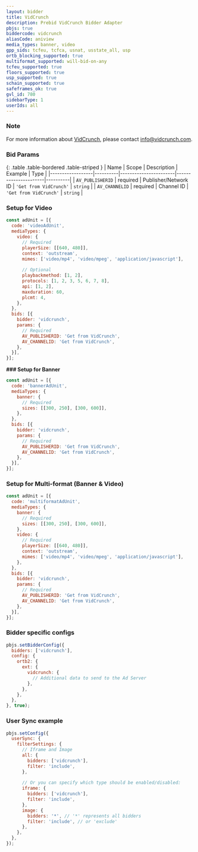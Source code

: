 ```yaml
---
layout: bidder
title: VidCrunch
description: Prebid VidCrunch Bidder Adapter
pbjs: true
biddercode: vidcrunch
aliasCode: aniview
media_types: banner, video
gpp_sids: tcfeu, tcfca, usnat, usstate_all, usp
ortb_blocking_supported: true
multiformat_supported: will-bid-on-any
tcfeu_supported: true
floors_supported: true
usp_supported: true
schain_supported: true
safeframes_ok: true
gvl_id: 780
sidebarType: 1
userIds: all
---
```


### Note

For more information about [VidCrunch](https://vidcrunch.com/), please contact <info@vidcrunch.com>.

### Bid Params

{: .table .table-bordered .table-striped }
| Name             | Scope    | Description           | Example              | Type     |
|------------------|----------|-----------------------|----------------------|----------|
| `AV_PUBLISHERID` | required | Publisher/Network ID  | `'Get from VidCrunch'` | `string` |
| `AV_CHANNELID`   | required | Channel ID            | `'Get from VidCrunch'` | `string` |

### Setup for Video

```javascript
const adUnit = [{
  code: 'videoAdUnit',
  mediaTypes: {
    video: {
      // Required
      playerSize: [[640, 480]],
      context: 'outstream',
      mimes: ['video/mp4', 'video/mpeg', 'application/javascript'],
      
      // Optional
      playbackmethod: [1, 2],
      protocols: [1, 2, 3, 5, 6, 7, 8],
      api: [1, 2],
      maxduration: 60,
      plcmt: 4,
    },
  },
  bids: [{
    bidder: 'vidcrunch',
    params: {
      // Required
      AV_PUBLISHERID: 'Get from VidCrunch',
      AV_CHANNELID: 'Get from VidCrunch',
    },
  }],
}];
```

**### Setup for Banner**

```javascript
const adUnit = [{
  code: 'bannerAdUnit',
  mediaTypes: {
    banner: {
      // Required
      sizes: [[300, 250], [300, 600]],
    },
  },
  bids: [{
    bidder: 'vidcrunch',
    params: {
      // Required
      AV_PUBLISHERID: 'Get from VidCrunch',
      AV_CHANNELID: 'Get from VidCrunch',
    },
  }],
}];
```

### Setup for Multi-format (Banner & Video)

```javascript
const adUnit = [{
  code: 'multiformatAdUnit',
  mediaTypes: {
    banner: {
      // Required
      sizes: [[300, 250], [300, 600]],
    },
    video: {
      // Required
      playerSize: [[640, 480]],
      context: 'outstream', 
      mimes: ['video/mp4', 'video/mpeg', 'application/javascript'],
    },
  },
  bids: [{
    bidder: 'vidcrunch',
    params: {
      // Required
      AV_PUBLISHERID: 'Get from VidCrunch',
      AV_CHANNELID: 'Get from VidCrunch',
    },
  }],
}];
```

### Bidder specific configs

```javascript
pbjs.setBidderConfig({
  bidders: ['vidcrunch'],
  config: {
    ortb2: {
      ext: {
        vidcrunch: {
          // Additional data to send to the Ad Server
        },
      },
    },
  },
}, true);
```

### User Sync example

```javascript
pbjs.setConfig({
  userSync: {
    filterSettings: {
      // Iframe and Image
      all: {
        bidders: ['vidcrunch'],
        filter: 'include',
      },
        
      // Or you can specify which type should be enabled/disabled:
      iframe: {
        bidders: ['vidcrunch'],
        filter: 'include',
      },
      image: {
        bidders: '*', // '*' represents all bidders
        filter: 'include', // or 'exclude'
      },
    },
  },
});
```
